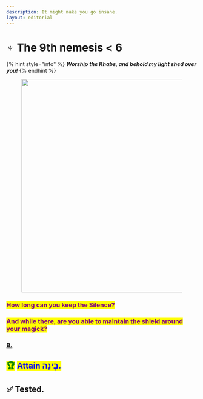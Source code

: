 ```yaml
---
description: It might make you go insane.
layout: editorial
---
```


# ♆ The 9th nemesis < 6

{% hint style="info" %}
_**Worship the Khabs, and behold my light shed over you!**_
{% endhint %}

<figure><img src="../../../../../.gitbook/assets/pexels-btgl-♡-19830760.jpg" alt="" width="563"><figcaption></figcaption></figure>

### <mark style="color:purple;">How long can you keep the Silence?</mark>&#x20;

### <mark style="color:purple;">And while there, are you able to maintain the shield around your magick?</mark>

### [9.](https://en.wikipedia.org/wiki/9)



## <mark style="color:green;">🏆</mark> <mark style="color:blue;">Attain בִּינָה.</mark>

## ✅ Tested.
